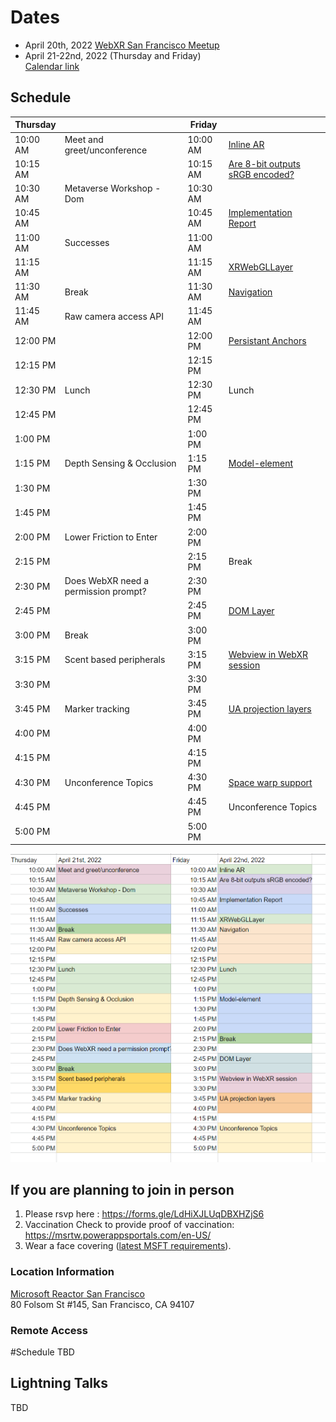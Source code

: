 # Dates

- April 20th, 2022 [WebXR San Francisco Meetup](https://www.meetup.com/Web-VR/events/285074729/)
- April 21-22nd, 2022 (Thursday and Friday)</br>
[Calendar link](https://www.w3.org/events/meetings/49c83780-eb0d-4d0a-a619-4d8f0637f7dd)</br>

## Schedule



| Thursday |                                      | Friday   |                                 |
| -------- | ------------------------------------ | -------- | ------------------------------- |
| 10:00 AM | Meet and greet/unconference          | 10:00 AM | [Inline AR](https://github.com/immersive-web/webxr-ar-module/issues/77)                      |
| 10:15 AM |                                      | 10:15 AM | [Are 8-bit outputs sRGB encoded?](https://github.com/immersive-web/webxr/issues/988) |
| 10:30 AM | Metaverse Workshop - Dom             | 10:30 AM |                                 |
| 10:45 AM |                                      | 10:45 AM | [Implementation Report](https://github.com/immersive-web/webxr/issues/1275)           |
| 11:00 AM | Successes                            | 11:00 AM |                                 |
| 11:15 AM |                                      | 11:15 AM | [XRWebGLLayer](https://github.com/immersive-web/webxr/issues/1272)                    |
| 11:30 AM | Break                                | 11:30 AM | [Navigation](https://github.com/immersive-web/navigation/issues/13)                   |
| 11:45 AM | Raw camera access API                | 11:45 AM |                                 |
| 12:00 PM |                                      | 12:00 PM | [Persistant Anchors](https://github.com/immersive-web/anchors/issues/71)             |
| 12:15 PM |                                      | 12:15 PM |                                 |
| 12:30 PM | Lunch                                | 12:30 PM | Lunch                           |
| 12:45 PM |                                      | 12:45 PM |                                 |
| 1:00 PM  |                                      | 1:00 PM  |                                 |
| 1:15 PM  | Depth Sensing & Occlusion            | 1:15 PM  | [Model-element](https://github.com/immersive-web/model-element/issues/2)                  |
| 1:30 PM  |                                      | 1:30 PM  |                                 |
| 1:45 PM  |                                      | 1:45 PM  |                                 |
| 2:00 PM  | Lower Friction to Enter              | 2:00 PM  |                                 |
| 2:15 PM  |                                      | 2:15 PM  | Break                           |
| 2:30 PM  | Does WebXR need a permission prompt? | 2:30 PM  |                                 |
| 2:45 PM  |                                      | 2:45 PM  | [DOM Layer](https://github.com/immersive-web/layers/issues/280)                       |
| 3:00 PM  | Break                                | 3:00 PM  |                                 |
| 3:15 PM  | Scent based peripherals              | 3:15 PM  | [Webview in WebXR session](https://github.com/immersive-web/administrivia/issues/185)        |
| 3:30 PM  |                                      | 3:30 PM  |                                 |
| 3:45 PM  | Marker tracking                      | 3:45 PM  | [UA projection layers](https://github.com/immersive-web/proposals/issues/75)            |
| 4:00 PM  |                                      | 4:00 PM  |                                 |
| 4:15 PM  |                                      | 4:15 PM  |                                 |
| 4:30 PM  | Unconference Topics                  | 4:30 PM  |[Space warp support](https://github.com/immersive-web/layers/issues/272) |
| 4:45 PM  |                                      | 4:45 PM  |Unconference Topics              |
| 5:00 PM  |                                      | 5:00 PM  |

![Color coded schedule](https://github.com/immersive-web/administrivia/blob/main/F2F-April-2022/f2fApril22Schedule.png)

## If you are planning to join in person

1. Please rsvp here : https://forms.gle/LdHiXJLUqDBXHZjS6
2. Vaccination Check to provide proof of vaccination: https://msrtw.powerappsportals.com/en-US/
3. Wear a face covering ([latest MSFT requirements](https://microsoft.sharepoint.com/teams/Emergency_Preparedness/SitePages/Microsoft-Office-Site-Updates.aspx)).

### Location Information

[Microsoft Reactor San Francisco](https://g.page/microsoft-reactor?share)</br>
80 Folsom St #145, San Francisco, CA 94107

### Remote Access

#Schedule
TBD

## Lightning Talks

TBD
